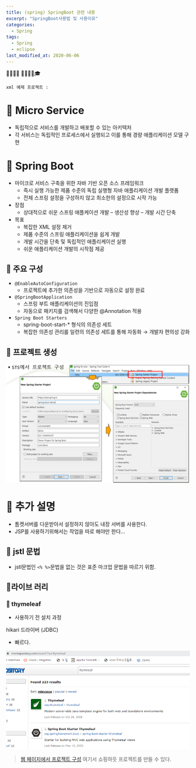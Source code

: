 ```yaml
---
title: (spring) SpringBoot 관련 내용
excerpt: "SpringBoot사용법 및 사용이유"
categories:
  - Spring 
tags:
  - Spring
  - eclipse
last_modified_at: 2020-06-06
---
```


💼📝🔑⏰ 📙📓📘📒🎓

```
xml 예제 프로젝트 : 
```
# 💼 Micro Service
- 독립적으로 서비스를 개발하고 배포할 수 있는 아키텍처 
- 각 서비스는 독립적인 프로세스에서 실행되고 이를 통해 경량 애플리케이션 모델 구현

# 💼 Spring Boot
- 마이크로 서비스 구축을 위한 자바 기반 오픈 소스 프레임워크 
	+ 즉시 실행 가능한 제품 수준의 독립 실행형 자바 애플리케이션 개발 플랫폼 
	+ 전체 스프링 설정을 구성하지 않고 최소한의 설정으로 시작 가능
- 장점 
	+ 상대적으로 쉬운 스프링 애플케이션 개발 
	– 생산성 향상 
	– 개발 시간 단축
- 목표 
	+ 복잡한 XML 설정 제거 
	+ 제품 수준의 스프링 애플리케이션을 쉽게 개발 
	+ 개발 시간을 단축 및 독립적인 애플리케이션 실행 
	+ 쉬운 애플리케이션 개발의 시작점 제공

## 📝 주요 구성
- `@EnableAutoConfiguration`
	+ 프로젝트에 추가한 의존성을 기반으로 자동으로 설정 완료
- `@SpringBootApplication`
	+ 스프링 부트 애플리케이션의 진입점 
	+ 자동으로 패키지를 검색해서 다양한 @Annotation 적용
- `Spring Boot Starters`
	+ spring-boot-start-* 형식의 의존성 세트 
	+ 복잡한 의존성 관리를 일련의 의존성 세트를 통해 자동화 → 개발자 편의성 강화

## 📝 프로젝트 생성
![1. SpringBoot프로젝트 생성](/assets/img/common/2020-06-06-11-31-01.png)


# 💼 추가 설명
- 톰켓서버를 다운받아서 설정하지 않아도 내장 서버를 사용한다.
- JSP를 사용하기위해서는 작업을 따로 해야만 한다...

## 📝 jstl 문법
- jstl문법인 `<% %>`문법을 없는 것은 표준 마크업 문법을 따르기 위함.


## 📝라이브 러리

### 🔑 thymeleaf
- 사용하기 전 설치 과정

hikari 드라이버 (JDBC)
- 빠르다.

![라이브러리 추가하기](/assets/img/common/2020-06-06-11-40-47.png)



> [웹 페이지에서 프로젝트 구성](https://start.spring.io/) 여기서 쇼핑하듯 프로젝트를 만들 수 있다.